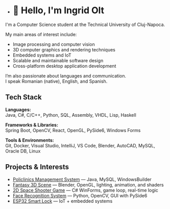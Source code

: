 - # 👋 Hello, I'm Ingrid Olt

I'm a Computer Science student at the Technical University of Cluj-Napoca.

My main areas of interest include:

- Image processing and computer vision  
- 3D computer graphics and rendering techniques
- Embedded systems and IoT
- Scalable and maintainable software design
- Cross-platform desktop application development  

I’m also passionate about languages and communication.  
I speak Romanian (native), English, and Spanish.

## Tech Stack

**Languages:**  
Java, C#, C/C++, Python, SQL, Assembly, VHDL, Lisp, Haskell

**Frameworks & Libraries:**  
Spring Boot, OpenCV, React, OpenGL, PySide6, Windows Forms

**Tools & Environments:**  
Git, Docker, Visual Studio, IntelliJ, VS Code, Blender, AutoCAD, MySQL, Oracle DB, Linux

## Projects & Interests

- [Policlinics Management System](https://github.com/oltingrid/Policlinics-Management-System) — Java, MySQL, WindowsBuilder
- [Fantasy 3D Scene](https://github.com/oltingrid/Fantasy-3D-Scene) — Blender, OpenGL, lighting, animation, and shaders
- [2D Space Shooter Game](https://github.com/oltingrid/Space_Shooter_Game) — C# WinForms, game loop, real-time logic
- [Face Recognition System](https://github.com/oltingrid/Face-Recognition-System) — Python, OpenCV, GUI with PySide6
- [ESP32 Smart Lock](https://github.com/oltingrid/ESP32-Smart-Lock-System) — IoT + embedded systems
